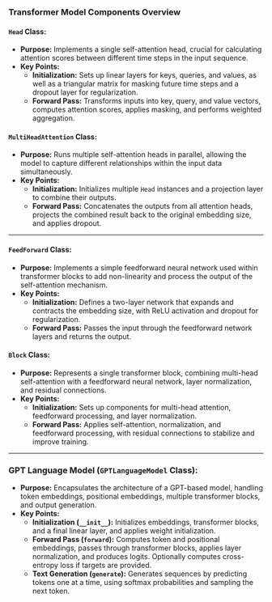 ### Transformer Model Components Overview

#### **`Head` Class:**
- **Purpose:** Implements a single self-attention head, crucial for calculating attention scores between different time steps in the input sequence.
- **Key Points:**
  - **Initialization:** Sets up linear layers for keys, queries, and values, as well as a triangular matrix for masking future time steps and a dropout layer for regularization.
  - **Forward Pass:** Transforms inputs into key, query, and value vectors, computes attention scores, applies masking, and performs weighted aggregation.

#### **`MultiHeadAttention` Class:**
- **Purpose:** Runs multiple self-attention heads in parallel, allowing the model to capture different relationships within the input data simultaneously.
- **Key Points:**
  - **Initialization:** Initializes multiple `Head` instances and a projection layer to combine their outputs.
  - **Forward Pass:** Concatenates the outputs from all attention heads, projects the combined result back to the original embedding size, and applies dropout.

---

#### **`FeedForward` Class:**
- **Purpose:** Implements a simple feedforward neural network used within transformer blocks to add non-linearity and process the output of the self-attention mechanism.
- **Key Points:**
  - **Initialization:** Defines a two-layer network that expands and contracts the embedding size, with ReLU activation and dropout for regularization.
  - **Forward Pass:** Passes the input through the feedforward network layers and returns the output.

#### **`Block` Class:**
- **Purpose:** Represents a single transformer block, combining multi-head self-attention with a feedforward neural network, layer normalization, and residual connections.
- **Key Points:**
  - **Initialization:** Sets up components for multi-head attention, feedforward processing, and layer normalization.
  - **Forward Pass:** Applies self-attention, normalization, and feedforward processing, with residual connections to stabilize and improve training.

---

### **GPT Language Model (`GPTLanguageModel` Class):**
- **Purpose:** Encapsulates the architecture of a GPT-based model, handling token embeddings, positional embeddings, multiple transformer blocks, and output generation.
- **Key Points:**
  - **Initialization (`__init__`):** Initializes embeddings, transformer blocks, and a final linear layer, and applies weight initialization.
  - **Forward Pass (`forward`):** Computes token and positional embeddings, passes through transformer blocks, applies layer normalization, and produces logits. Optionally computes cross-entropy loss if targets are provided.
  - **Text Generation (`generate`):** Generates sequences by predicting tokens one at a time, using softmax probabilities and sampling the next token.

